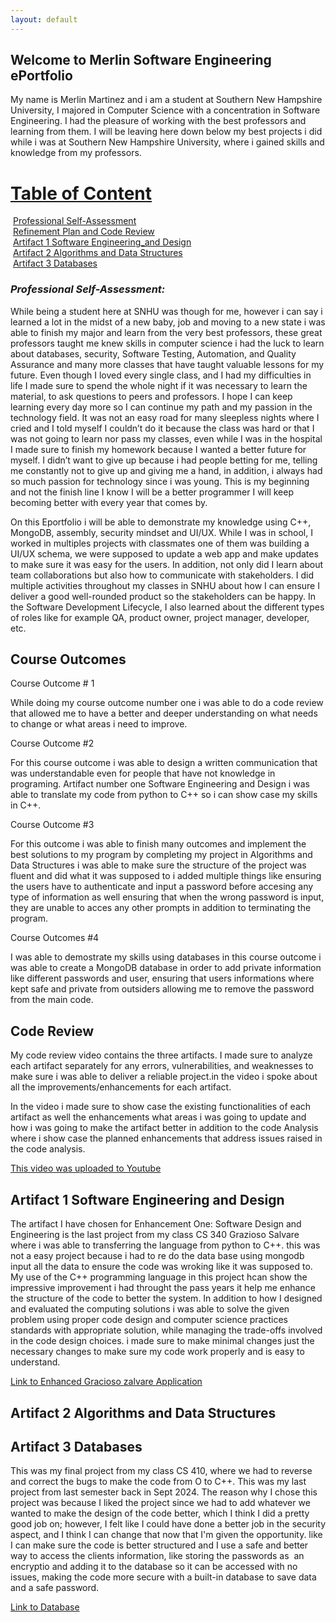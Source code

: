 ```yaml
---
layout: default
---
```


## Welcome to Merlin Software Engineering ePortfolio


My name is Merlin Martinez and i am a student at Southern New Hampshire University, I majored in Computer Science with a concentration in Software Engineering. I had the pleasure of working with the best professors and learning from them. I will be leaving here down below my best projects i did while i was at Southern New Hampshire University, where i gained skills and knowledge from my professors.

# <u>Table of Content</u>

&nbsp;[Professional Self-Assessment](#self-assessment "Professional Self-Assessment")<br/>
&nbsp;[Refinement Plan and Code Review](#codereview "Code Review")<br/>
&nbsp;[Artifact 1 Software Engineering_and Design](#artifact-1-software-engineering-and-design "Artifact Software Software Engineering and Design")<br/>
&nbsp;[Artifact 2 Algorithms and Data Structures](#Artifact-2-Algorithms-and-Data-Structures "Artifact 2 Algorithms and Data Structures")<br/>
&nbsp;[Artifact 3 Databases](#Artifact-3-Databases "Databases:Project Two CS 410 MongoDB Database Enhancement")<br/>



### *Professional Self-Assessment:*

While being a student here at SNHU was though for me, however i can say i learned a lot in the midst of a new baby, job and moving to a new state i was able to finish my major and learn from the very best professors, these great professors taught me knew skills in computer science i had the luck to learn about databases, security, Software Testing, Automation, and Quality Assurance and many more classes that have taught valuable lessons for my future. Even though I loved every single class, and I had my difficulties in life I made sure to spend the whole night if it was necessary to learn the material, to ask questions to peers and professors. I hope I can keep learning every day more so I can continue my path and my passion in the technology field. It was not an easy road for many sleepless nights where I cried and I told myself I couldn’t do it because the class was hard or that I was not going to learn nor pass my classes, even while I was in the hospital I made sure to finish my homework because I wanted a better future for myself. I didn’t want to give up because i had people betting for me, telling me constantly not to give up and giving me a hand, in addition, i always had so much passion for technology since i was young. This is my beginning and not the finish line I know I will be a better programmer I will keep becoming better with every year that comes by.

On this Eportfolio i will be able to demonstrate my knowledge using C++, MongoDB, assembly, security mindset and UI/UX. While I was in school, I worked in multiples projects with classmates one of them was building a UI/UX schema, we were supposed to update a web app and make updates to make sure it was easy for the users. In addition, not only did I learn about team collaborations but also how to communicate with stakeholders. I did multiple activities throughout my classes in SNHU about how I can ensure I deliver a good well-rounded product so the stakeholders can be happy. In the Software Development Lifecycle, I also learned about the different types of roles like for example QA, product owner, project manager, developer, etc.


## **Course Outcomes**

Course Outcome # 1

While doing my course outcome number one i was able to do a code review that allowed me to have a better and deeper understanding on what needs to change or what areas i need to improve.

Course Outcome #2

For this course outcome i was able to design a written communication that was understandable even for people that have not knowledge in programing. Artifact number one  Software Engineering and Design i was able to translate my code from python to C++ so i can show case my skills in C++.

Course Outcome #3

For this outcome i was able to finish many outcomes and implement the best solutions to my program by completing my project in Algorithms and Data Structures i was able to make sure the structure of the project was fluent and did what it was supposed to i added multiple things like ensuring the users have to authenticate and input a password before accesing any type of information as well ensuring that when the wrong password is input, they are unable to acces any other prompts in addition to terminating the program.

Course Outcomes #4 

I was able to demostrate my skills using databases in this course outcome i was able to create a MongoDB database in order to add private information like different passwords and user, ensuring that users informations where kept safe and private from outsiders allowing me to remove the password from the main code.


## **Code Review**


My code review video contains the three artifacts. I made sure to analyze each artifact separately for any errors, vulnerabilities, and weaknesses to make sure i was able to deliver a reliable project.in the video i spoke about all the improvements/enhancements for each artifact.

In the video i made sure to  show case the existing functionalities of each artifact as well the enhancements what areas i was going to update and how i was going to make the artifact better in addition to the code Analysis where i show case the planned enhancements that address issues raised in the code analysis.


[This video was uploaded to Youtube](https://www.youtube.com/watch?v=bhPCX5J6J1c)


## **Artifact 1 Software Engineering and Design**


The artifact I have chosen for Enhancement One: Software Design and Engineering is the last project from my class CS 340 
Grazioso Salvare where i was able to transferring the language from python to C++. this was not a easy project because i had to re do the data base using mongodb input all the data to ensure the code was wroking like it was supposed to. My use of the C++ programming language in this project hcan show the impressive improvement i had throught the pass years it help me enhance the structure of the code to better the system. In addition to how I designed and evaluated the computing solutions i was able to solve the given problem using proper code design and computer science practices standards with appropriate solution, while managing the trade-offs involved in the code design choices. i made sure to make minimal changes just the necessary changes to make sure my code work properly and is easy to understand.




[Link to Enhanced Gracioso zalvare Application](https://github.com/merlin761/merlin761.github.io/tree/artifact-1) 


## **Artifact 2 Algorithms and Data Structures** 
## **Artifact 3 Databases**


This was my final project from my class CS 410, where we had to reverse and correct the bugs to make the code from O to C++. This was my last project from last semester back in Sept 2024. The reason why I chose this project was because I liked the project since we had to add whatever we wanted to make the design of the code better, which I think I did a pretty good job on; however, I felt like I could have done a better job in the security aspect, and I think I can change that now that I'm given the opportunity. like I can make sure the code is better structured and I use a safe and better way to access the clients information, like storing the passwords as  an encryptio and adding it to the database so it can be accessed with no issues, making the code more secure with a built-in database to save data and a safe password.


[Link to Database](https://github.com/merlin761/merlin761.github.io/tree/artifact-2-and-3)

```

```

